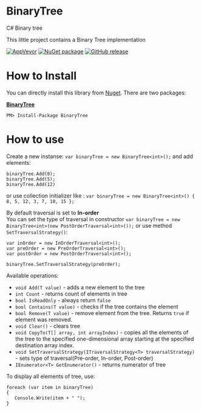 # BinaryTree
C# Binary tree 

This little project contains a Binary Tree implementation

 [![AppVeyor](https://ci.appveyor.com/api/projects/status/l3kmfu18f4fbmuvu?svg=true)](https://ci.appveyor.com/project/Marusyk/binarytree) 
 [![NuGet package](https://badge.fury.io/nu/BinaryTree.svg)](https://www.nuget.org/packages/BinaryTree/)
 [![GitHub release](https://badge.fury.io/gh/Marusyk%2FBinaryTree.svg)](https://github.com/Marusyk/BinaryTree/releases/tag/v3.0.0)

# How to Install

You can directly install this library from [Nuget][6]. There are two packages:

**[BinaryTree][7]**

    PM> Install-Package BinaryTree
[6]: http://nuget.org
[7]: https://www.nuget.org/packages/BinaryTree/3.0.0

# How to use

Create a new instanse:
`var binaryTree = new BinaryTree<int>();`
and add elements: 
```
binaryTree.Add(8);
binaryTree.Add(5);
binaryTree.Add(12)
```
or use collection initializer like : `var binaryTree = new BinaryTree<int>() { 8, 5, 12, 3, 7, 10, 15 };`


By default traversal is set to **In-order** <br>
You can set the type of traversal in constructor `var binaryTree = new BinaryTree<int>(new PostOrderTraversal<int>());`
or use method `SetTraversalStrategy()`:
```
var inOrder = new InOrderTraversal<int>();
var preOrder = new PreOrderTraversal<int>();
var postOrder = new PostOrderTraversal<int>();

binaryTree.SetTraversalStrategy(preOrder);
```

Available operations:

 - `void Add(T value)` - adds a new element to the tree
 - `int Count` - returns count of elements in tree
 - `bool IsReadOnly` - always return `false`
 - `bool Contains(T value)` - checks if the tree contains the element 
 - `bool Remove(T value)` - remove element from the tree. Returns `true` if element was removed.
 - `void Clear()` - clears tree
 - `void CopyTo(T[] array, int arrayIndex)` - copies all the elements of the tree to the specified one-dimensional array starting at the specified destination array index. 
 - `void SetTraversalStrategy(ITraversalStrategy<T> traversalStrategy)` - sets type of traversal(Pre-order, In-order, Post-order)
 - `IEnumerator<T> GetEnumerator()` - returns numerator of tree

To display all elements of tree, use:
```
foreach (var item in binaryTree)
{
   Console.Write(item + " ");
}
```
